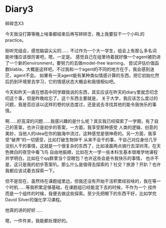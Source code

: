 # Diary3
碎碎念X3

今天我没打算等晚上啥事都结束后再写碎碎念，晚上我要狂干一个小RL的practice。

刚听完组会，感觉脑袋尖尖的……
不过作为一个大一学生，组会上有那么多名词能听懂应该很厉害吧，嗯，一定是。
感觉自己在组里待着就好像一个agent被扔进了一个新的environment，要努力的去做model-free learning，
尝试评估价值函数blabla，大概是这样吧。不过我和一个agent的不同的地方在于，我会感到迷茫，agent不会。
如果有一天agent能有某种类似情感计算的东西，把它初始化然后扔到环境里去学习，它的情感状态大概会和我很相似吧。

今天和昨天一直在想高中同学跟我说的东西，其实应该在昨天的diary里就念叨念叨这个事，但是昨晚给忘了。这个东西主要就是，
关于大学，我应该怎么度过的问题，我是否应该以这样的卷的状态度过，还是说去寻找其他的能令我快乐的事情。

啊……好高深的问题……我感兴趣的是什么呢？其实我已经探索了一学期，有了自己的答案，也许只是初步的答案，一方面，我享受那种感受
人类的逻辑、创意的美妙，当他人的idea在你的脑海中流过，这种感觉是很神奇的。另一方面，我享受“破界”的一切感受，比如打破生物钟干
从来不会干的事，干自己对应身份几乎没别人干的事情，这就是一个很复杂的东西了，比如凌晨两点骑行去深圳湾，在天色微白的夜空中看飞鸟
自由地振翅，比如在大一学一些本科生基本很难学地课程并学明白，比如在个qq群里当个显眼包？也许这些会是令我快乐的事情，
也许不是，这只是我的初步答案叭。那么什么是值得去探索的？社交？旅游？开趴？也许我都应该试着去探索一下。

但不是现在，虽然待在课题组里边，但我还没有开始干活积累经验啥的，我在等一个时机……等我积累足够基础，在课题组已经能混下去的时候，不作为一个
挂件而是一个组件的时候，我便去做这些探索。至少先把眼下的东西干好，比如学完David Silver的强化学习课程。

他真的讲的好好……

嗯，一件件来，我能都处理好的。
